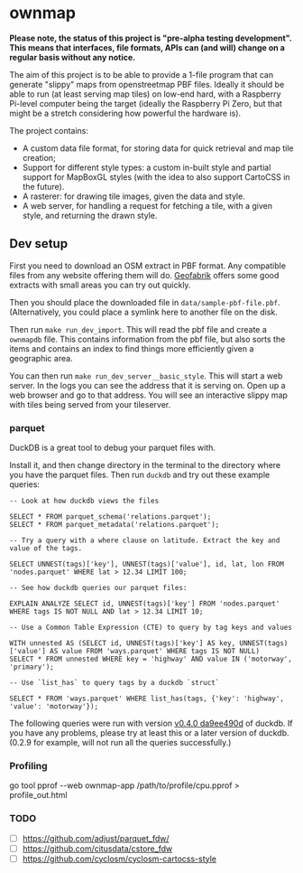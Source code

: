 # ownmap

**Please note, the status of this project is "pre-alpha testing development". This means that interfaces, file formats, APIs can (and will) change on a regular basis without any notice.**

The aim of this project is to be able to provide a 1-file program that can generate "slippy" maps from openstreetmap PBF files. Ideally it should be able to run (at least serving map tiles) on low-end hard, with a Raspberry Pi-level computer being the target (ideally the Raspberry Pi Zero, but that might be a stretch considering how powerful the hardware is).

The project contains:

- A custom data file format, for storing data for quick retrieval and map tile creation;
- Support for different style types: a custom in-built style and partial support for MapBoxGL styles (with the idea to also support CartoCSS in the future).
- A rasterer: for drawing tile images, given the data and style.
- A web server, for handling a request for fetching a tile, with a given style, and returning the drawn style.

## Dev setup

First you need to download an OSM extract in PBF format. Any compatible files from any website offering them will do. [Geofabrik](https://download.geofabrik.de/) offers some good extracts with small areas you can try out quickly.

Then you should place the downloaded file in `data/sample-pbf-file.pbf`. (Alternatively, you could place a symlink here to another file on the disk.

Then run `make run_dev_import`. This will read the pbf file and create a `ownmapdb` file. This contains information from the pbf file, but also sorts the items and contains an index to find things more efficiently given a geographic area.

You can then run `make run_dev_server__basic_style`. This will start a web server. In the logs you can see the address that it is serving on. Open up a web browser and go to that address. You will see an interactive slippy map with tiles being served from your tileserver.

### parquet

DuckDB is a great tool to debug your parquet files with.

Install it, and then change directory in the terminal to the directory where you have the parquet files. Then run `duckdb` and try out these example queries:

```
-- Look at how duckdb views the files

SELECT * FROM parquet_schema('relations.parquet');
SELECT * FROM parquet_metadata('relations.parquet');

-- Try a query with a where clause on latitude. Extract the key and value of the tags.

SELECT UNNEST(tags)['key'], UNNEST(tags)['value'], id, lat, lon FROM 'nodes.parquet' WHERE lat > 12.34 LIMIT 100;

-- See how duckdb queries our parquet files:

EXPLAIN ANALYZE SELECT id, UNNEST(tags)['key'] FROM 'nodes.parquet' WHERE tags IS NOT NULL AND lat > 12.34 LIMIT 10;

-- Use a Common Table Expression (CTE) to query by tag keys and values

WITH unnested AS (SELECT id, UNNEST(tags)['key'] AS key, UNNEST(tags)['value'] AS value FROM 'ways.parquet' WHERE tags IS NOT NULL)
SELECT * FROM unnested WHERE key = 'highway' AND value IN ('motorway', 'primary');

-- Use `list_has` to query tags by a duckdb `struct`

SELECT * FROM 'ways.parquet' WHERE list_has(tags, {'key': 'highway', 'value': 'motorway'});

```

The following queries were run with version [v0.4.0 da9ee490d](https://github.com/duckdb/duckdb/releases/tag/v0.4.0) of duckdb. If you have any problems, please try at least this or a later version of duckdb. (0.2.9 for example, will not run all the queries successfully.)

### Profiling

go tool pprof --web ownmap-app /path/to/profile/cpu.pprof > profile_out.html

### TODO

- [ ] https://github.com/adjust/parquet_fdw/
- [ ] https://github.com/citusdata/cstore_fdw
- [ ] https://github.com/cyclosm/cyclosm-cartocss-style
